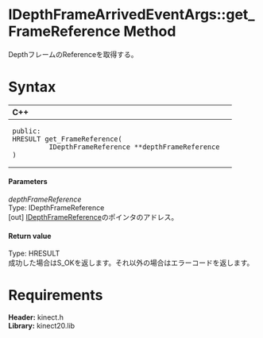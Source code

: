 IDepthFrameArrivedEventArgs::get\_FrameReference Method  
=======================================================  

DepthフレームのReferenceを取得する。 <span id="syntaxSection"></span>

Syntax  
======  

<table>
<colgroup>
<col width="100%" />
</colgroup>
<thead>
<tr class="header">
<th align="left">C++</th>
</tr>
</thead>
<tbody>
<tr class="odd">
<td align="left"><pre><code>public:  
HRESULT get_FrameReference(  
         IDepthFrameReference **depthFrameReference  
)</code></pre></td>
</tr>
</tbody>
</table>

<span id="ID4EG"></span>
#### Parameters  

*depthFrameReference*    
Type: IDepthFrameReference  
[out] [IDepthFrameReference](../../IDepthFrameReference.md)のポインタのアドレス。  

<span id="ID4EP"></span>
#### Return value  

Type: HRESULT  
成功した場合はS\_OKを返します。それ以外の場合はエラーコードを返します。  

<span id="requirements"></span>

Requirements  
============  

**Header:** kinect.h  
**Library:** kinect20.lib  



<!--Please do not edit the data in the comment block below.-->
<!--
TOCTitle : get_FrameReference Method
RLTitle : IDepthFrameArrivedEventArgs::get_FrameReference Method
KeywordK : get_FrameReference method
KeywordK : IDepthFrameArrivedEventArgs::get_FrameReference method
KeywordF : IDepthFrameArrivedEventArgs::get_FrameReference
KeywordF : get_FrameReference
KeywordF : Microsoft.Kinect.kinect.IDepthFrameArrivedEventArgs.get_FrameReference(IDepthFrameReference@)
KeywordA : M:Microsoft.Kinect.kinect.IDepthFrameArrivedEventArgs.get_FrameReference(IDepthFrameReference@)
AssetID : M:Microsoft.Kinect.kinect.IDepthFrameArrivedEventArgs.get_FrameReference(IDepthFrameReference@)
Locale : en-us
CommunityContent : 1
APIType : Managed
APILocation : 
APIName : Microsoft.Kinect.kinect.IDepthFrameArrivedEventArgs::get_FrameReference
TargetOS : Windows
TopicType : kbSyntax
DevLang : C++
DocSet : K4Wv2
ProjType : K4Wv2Proj
Technology : Kinect for Windows
Product : Kinect for Windows SDK v2
productversion : 20
-->
